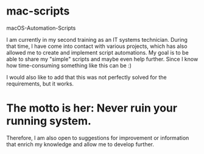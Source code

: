 # mac-scripts
macOS-Automation-Scripts

I am currently in my second training as an IT systems technician. 
During that time, I have come into contact with various projects, which has also allowed me to create and implement script automations. 
My goal is to be able to share my "simple" scripts and maybe even help further. Since I know how time-consuming something like this can be :)

I would also like to add that this was not perfectly solved for the requirements, but it works.

# The motto is her: Never ruin your running system. 
Therefore, I am also open to suggestions for improvement or information that enrich my knowledge and allow me to develop further.
